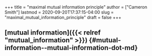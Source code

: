 +++
title = "maximal mutual information principle"
author = ["Cameron Smith"]
lastmod = 2020-09-20T17:37:15-04:00
slug = "maximal_mutual_information_principle"
draft = false
+++

## [mutual information]({{< relref "mutual_information" >}}) {#mutual-information--mutual-information-dot-md}
